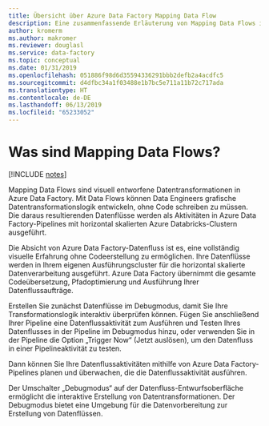 ```yaml
---
title: Übersicht über Azure Data Factory Mapping Data Flow
description: Eine zusammenfassende Erläuterung von Mapping Data Flows in Azure Data Factory
author: kromerm
ms.author: makromer
ms.reviewer: douglasl
ms.service: data-factory
ms.topic: conceptual
ms.date: 01/31/2019
ms.openlocfilehash: 051886f98d6d35594336291bbb2defb2a4acdfc5
ms.sourcegitcommit: d4dfbc34a1f03488e1b7bc5e711a11b72c717ada
ms.translationtype: HT
ms.contentlocale: de-DE
ms.lasthandoff: 06/13/2019
ms.locfileid: "65233052"
---
```

# <a name="what-are-mapping-data-flows"></a>Was sind Mapping Data Flows?

[!INCLUDE [notes](../../includes/data-factory-data-flow-preview.md)]

Mapping Data Flows sind visuell entworfene Datentransformationen in Azure Data Factory. Mit Data Flows können Data Engineers grafische Datentransformationslogik entwickeln, ohne Code schreiben zu müssen. Die daraus resultierenden Datenflüsse werden als Aktivitäten in Azure Data Factory-Pipelines mit horizontal skalierten Azure Databricks-Clustern ausgeführt.

Die Absicht von Azure Data Factory-Datenfluss ist es, eine vollständig visuelle Erfahrung ohne Codeerstellung zu ermöglichen. Ihre Datenflüsse werden in Ihrem eigenen Ausführungscluster für die horizontal skalierte Datenverarbeitung ausgeführt. Azure Data Factory übernimmt die gesamte Codeübersetzung, Pfadoptimierung und Ausführung Ihrer Datenflussaufträge.

Erstellen Sie zunächst Datenflüsse im Debugmodus, damit Sie Ihre Transformationslogik interaktiv überprüfen können. Fügen Sie anschließend Ihrer Pipeline eine Datenflussaktivität zum Ausführen und Testen Ihres Datenflusses in der Pipeline im Debugmodus hinzu, oder verwenden Sie in der Pipeline die Option „Trigger Now“ (Jetzt auslösen), um den Datenfluss in einer Pipelineaktivität zu testen.

Dann können Sie Ihre Datenflussaktivitäten mithilfe von Azure Data Factory-Pipelines planen und überwachen, die die Datenflussaktivität ausführen.

Der Umschalter „Debugmodus“ auf der Datenfluss-Entwurfsoberfläche ermöglicht die interaktive Erstellung von Datentransformationen. Der Debugmodus bietet eine Umgebung für die Datenvorbereitung zur Erstellung von Datenflüssen.
